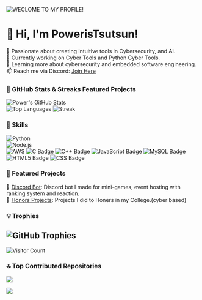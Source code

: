 ![WECLOME TO MY PROFILE!](https://camo.githubusercontent.com/70033d2cce168bb43194510eecf6acad7ea7a59872c1cf091252106f105a39f1/68747470733a2f2f63617073756c652d72656e6465722e76657263656c2e6170702f6170693f747970653d776176696e6726636f6c6f723d6772616469656e74266865696768743d3230302673656374696f6e3d68656164657226746578743d57656c636f6d65253230746f2532304d7925323050726f66696c652126666f6e7453697a653d343026666f6e74416c69676e593d343026616e696d6174696f6e3d66616465496e)


# 👋 Hi, I'm PowerisTsutsun!
🚀 Passionate about creating intuitive tools in Cybersecurity, and AI.  
🎯 Currently working on Cyber Tools and Python Cyber Tools.  
🌱 Learning more about cybersecurity and embedded software engineering.  
📫 Reach me via Discord: [Join Here](https://discord.gg/dqspzJPTTu)  

### 🎨 GitHub Stats & Streaks Featured Projects 
![Power's GitHub Stats](https://github-readme-stats.vercel.app/api?username=Poweristsutsun&show_icons=true&theme=dark)  
![Top Languages](https://github-readme-stats.vercel.app/api/top-langs/?username=Poweristsutsun&layout=compact&theme=dark) 
![Streak](https://camo.githubusercontent.com/4ae121dec27186f444b7406d8be5dbfcba53fd4ba1b5826788a0bff49a3ba475/68747470733a2f2f6769746875622d726561646d652d73747265616b2d73746174732e6865726f6b756170702e636f6d2f3f757365723d4368756e67757331333130267468656d653d6461726b26686964655f626f726465723d66616c7365)

### 🧰 Skills
![Python](https://img.shields.io/badge/python-3670A0?style=for-the-badge&logo=python&logoColor=ffdd54)  
![Node.js](https://img.shields.io/badge/node.js-6DA55F?style=for-the-badge&logo=node.js&logoColor=white)  
![AWS](https://img.shields.io/badge/AWS-FF9900?style=for-the-badge&logo=amazon-aws&logoColor=white)
![C Badge](https://img.shields.io/badge/C-A8B9CC?logo=c&logoColor=fff&style=for-the-badge)
![C++ Badge](https://img.shields.io/badge/C%2B%2B-00599C?logo=cplusplus&logoColor=fff&style=for-the-badge)
![JavaScript Badge](https://img.shields.io/badge/JavaScript-F7DF1E?logo=javascript&logoColor=000&style=for-the-badge)
![MySQL Badge](https://img.shields.io/badge/MySQL-4479A1?logo=mysql&logoColor=fff&style=for-the-badge)
![HTML5 Badge](https://img.shields.io/badge/HTML5-E34F26?logo=html5&logoColor=fff&style=for-the-badge)
![CSS Badge](https://img.shields.io/badge/CSS-639?logo=css&logoColor=fff&style=for-the-badge)


### 🚀 Featured Projects  
🔹 [Discord Bot](https://github.com/PowerisTsutsun/REAL-BERU): Discord bot I made for mini-games, event hosting with ranking system and reaction.  
🔹 [Honors Projects](https://github.com/PowerisTsutsun/Honors-Programs): Projects I did to Honers in my College.(cyber based)

### 💡 Trophies
![GitHub Trophies](https://github-profile-trophy.vercel.app/?username=Poweristsutsun&theme=onedark)
----------------
![Visitor Count](https://komarev.com/ghpvc/?username=Poweristsutsun&color=blue)

### 🔝 Top Contributed Repositories

![](<a target="_blank" rel="noopener noreferrer nofollow" href="https://camo.githubusercontent.com/83eb8e9fd384f7346ad3ff12e504d60da1dddea96202fc65746f351ac3615d0c/68747470733a2f2f6769746875622d636f6e7472696275746f722d73746174732e76657263656c2e6170702f6170693f757365726e616d653dPowerisTsutsun&limit=5&theme=dark&combine_all_yearly_contributions=true">)





![](https://camo.githubusercontent.com/83eb8e9fd384f7346ad3ff12e504d60da1dddea96202fc65746f351ac3615d0c/68747470733a2f2f6769746875622d636f6e7472696275746f722d73746174732e76657263656c2e6170702f6170693f757365726e616d653d**PowerisTsutsun**&limi...)
